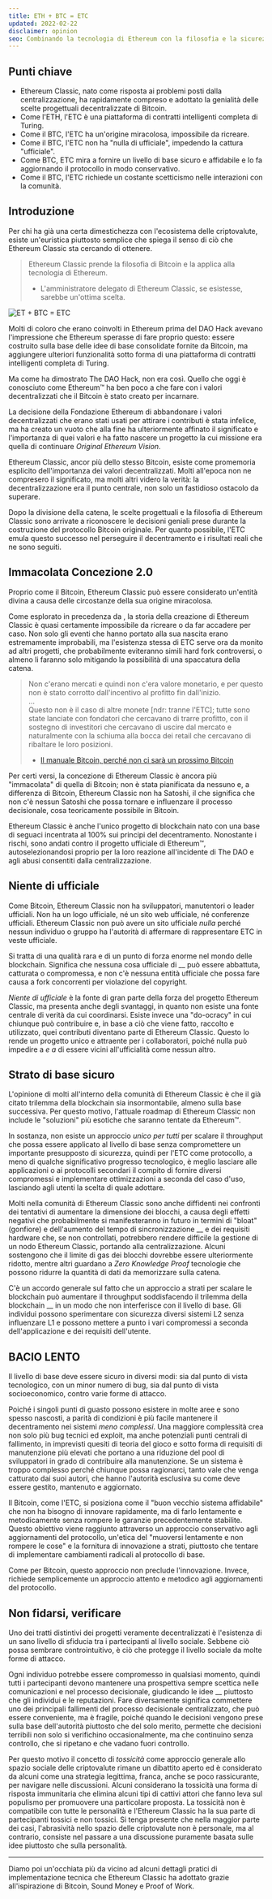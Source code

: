 ```yaml
---
title: ETH + BTC = ETC
updated: 2022-02-22
disclaimer: opinion
seo: Combinando la tecnologia di Ethereum con la filosofia e la sicurezza di Bitcoin, Ethereum Classic si distingue per essere in grado di fornire una piattaforma di contratti intelligenti veramente decentralizzata.
---
```


## Punti chiave

- Ethereum Classic, nato come risposta ai problemi posti dalla centralizzazione, ha rapidamente compreso e adottato la genialità delle scelte progettuali decentralizzate di Bitcoin.
- Come l'ETH, l'ETC è una piattaforma di contratti intelligenti completa di Turing.
- Come il BTC, l'ETC ha un'origine miracolosa, impossibile da ricreare.
- Come il BTC, l'ETC non ha "nulla di ufficiale", impedendo la cattura "ufficiale".
- Come BTC, ETC mira a fornire un livello di base sicuro e affidabile e lo fa aggiornando il protocollo in modo conservativo.
- Come il BTC, l'ETC richiede un costante scetticismo nelle interazioni con la comunità.

## Introduzione

Per chi ha già una certa dimestichezza con l'ecosistema delle criptovalute, esiste un'euristica piuttosto semplice che spiega il senso di ciò che Ethereum Classic sta cercando di ottenere.

> Ethereum Classic prende la filosofia di Bitcoin e la applica alla tecnologia di Ethereum.
> 
> - L'amministratore delegato di Ethereum Classic, se esistesse, sarebbe un'ottima scelta.

![ET + BTC = ETC](./ethbtcetc.png)

Molti di coloro che erano coinvolti in Ethereum prima del DAO Hack avevano l'impressione che Ethereum sperasse di fare proprio questo: essere costruito sulla base delle idee di base consolidate fornite da Bitcoin, ma aggiungere ulteriori funzionalità sotto forma di una piattaforma di contratti intelligenti completa di Turing.

Ma come ha dimostrato The DAO Hack, non era così. Quello che oggi è conosciuto come Ethereum™ ha ben poco a che fare con i valori decentralizzati che il Bitcoin è stato creato per incarnare.

La decisione della Fondazione Ethereum di abbandonare i valori decentralizzati che erano stati usati per attirare i contributi è stata infelice, ma ha creato un vuoto che alla fine ha ulteriormente affinato il significato e l'importanza di quei valori e ha fatto nascere un progetto la cui missione era quella di continuare _Original Ethereum Vision_.

Ethereum Classic, ancor più dello stesso Bitcoin, esiste come promemoria esplicito dell'importanza dei valori decentralizzati. Molti all'epoca non ne compresero il significato, ma molti altri videro la verità: la decentralizzazione era il punto centrale, non solo un fastidioso ostacolo da superare.

Dopo la divisione della catena, le scelte progettuali e la filosofia di Ethereum Classic sono arrivate a riconoscere le decisioni geniali prese durante la costruzione del protocollo Bitcoin originale. Per quanto possibile, l'ETC emula questo successo nel perseguire il decentramento e i risultati reali che ne sono seguiti.

## Immacolata Concezione 2.0

Proprio come il Bitcoin, Ethereum Classic può essere considerato un'entità divina a causa delle circostanze della sua origine miracolosa.

Come esplorato in precedenza da [](/why-classic/genesis#the-immaculate-conception), la storia della creazione di Ethereum Classic è quasi certamente impossibile da ricreare o da far accadere per caso. Non solo gli eventi che hanno portato alla sua nascita erano estremamente improbabili, ma l'esistenza stessa di ETC serve ora da monito ad altri progetti, che probabilmente eviteranno simili hard fork controversi, o almeno li faranno solo mitigando la possibilità di una spaccatura della catena.

> Non c'erano mercati e quindi non c'era valore monetario, e per questo non è stato corrotto dall'incentivo al profitto fin dall'inizio.  
> ...  
> Questo non è il caso di altre monete [ndr: tranne l'ETC]; tutte sono state lanciate con fondatori che cercavano di trarre profitto, con il sostegno di investitori che cercavano di uscire dal mercato e naturalmente con la schiuma alla bocca dei retail che cercavano di ribaltare le loro posizioni.
> 
> - [Il manuale Bitcoin, perché non ci sarà un prossimo Bitcoin](https://thebitcoinmanual.com/articles/why-there-wont-be-a-next-bitcoin/)

Per certi versi, la concezione di Ethereum Classic è ancora più "immacolata" di quella di Bitcoin; non è stata pianificata da nessuno e, a differenza di Bitcoin, Ethereum Classic non ha Satoshi, il che significa che non c'è nessun Satoshi che possa tornare e influenzare il processo decisionale, cosa teoricamente possibile in Bitcoin.

Ethereum Classic è anche l'unico progetto di blockchain nato con una base di seguaci incentrata al 100% sui principi del decentramento. Nonostante i rischi, sono andati contro il progetto ufficiale di Ethereum™, autoselezionandosi proprio per la loro reazione all'incidente di The DAO e agli abusi consentiti dalla centralizzazione.

## Niente di ufficiale

Come Bitcoin, Ethereum Classic non ha sviluppatori, manutentori o leader ufficiali. Non ha un logo ufficiale, né un sito web ufficiale, né conferenze ufficiali. Ethereum Classic non può avere un sito ufficiale _nulla_ perché nessun individuo o gruppo ha l'autorità di affermare di rappresentare ETC in veste ufficiale.

Si tratta di una qualità rara e di un punto di forza enorme nel mondo delle blockchain. Significa che nessuna cosa ufficiale di __ può essere abbattuta, catturata o compromessa, e non c'è nessuna entità ufficiale che possa fare causa a fork concorrenti per violazione del copyright.

_Niente di ufficiale_ è la fonte di gran parte della forza del progetto Ethereum Classic, ma presenta anche degli svantaggi, in quanto non esiste una fonte centrale di verità da cui coordinarsi. Esiste invece una "do-ocracy" in cui chiunque può contribuire e, in base a ciò che viene fatto, raccolto e utilizzato, quei contributi diventano parte di Ethereum Classic. Questo lo rende un progetto unico e attraente per i collaboratori, poiché nulla può impedire a _e a_ di essere vicini all'ufficialità come nessun altro.

## Strato di base sicuro

L'opinione di molti all'interno della comunità di Ethereum Classic è che il già citato trilemma della blockchain [](/why-classic/decentralism#the-blockchain-trilemma) sia insormontabile, almeno sulla base successiva. Per questo motivo, l'attuale roadmap di Ethereum Classic non include le "soluzioni" più esotiche che saranno tentate da Ethereum™.

In sostanza, non esiste un approccio _unico per tutti_ per scalare il throughput che possa essere applicato al livello di base senza compromettere un importante presupposto di sicurezza, quindi per l'ETC come protocollo, a meno di qualche significativo progresso tecnologico, è meglio lasciare alle applicazioni o ai protocolli secondari il compito di fornire diversi compromessi e implementare ottimizzazioni a seconda del caso d'uso, lasciando agli utenti la scelta di quale adottare.

Molti nella comunità di Ethereum Classic sono anche diffidenti nei confronti dei tentativi di aumentare la dimensione dei blocchi, a causa degli effetti negativi che probabilmente si manifesteranno in futuro in termini di "bloat" (gonfiore) e dell'aumento del tempo di sincronizzazione __ e dei requisiti hardware che, se non controllati, potrebbero rendere difficile la gestione di un nodo Ethereum Classic, portando alla centralizzazione. Alcuni sostengono che il limite di gas dei blocchi dovrebbe essere ulteriormente ridotto, mentre altri guardano a _Zero Knowledge Proof_ tecnologie che possono ridurre la quantità di dati da memorizzare sulla catena.

C'è un accordo generale sul fatto che un approccio a strati per scalare le blockchain può aumentare il throughput soddisfacendo il trilemma della blockchain __ in un modo che non interferisce con il livello di base. Gli individui possono sperimentare con sicurezza diversi sistemi L2 senza influenzare L1 e possono mettere a punto i vari compromessi a seconda dell'applicazione e dei requisiti dell'utente.

## BACIO LENTO

Il livello di base deve essere sicuro in diversi modi: sia dal punto di vista tecnologico, con un minor numero di bug, sia dal punto di vista socioeconomico, contro varie forme di attacco.

Poiché i singoli punti di guasto possono esistere in molte aree e sono spesso nascosti, a parità di condizioni è più facile mantenere il decentramento nei sistemi _meno complessi_. Una maggiore complessità crea non solo più bug tecnici ed exploit, ma anche potenziali punti centrali di fallimento, in imprevisti quesiti di teoria del gioco e sotto forma di requisiti di manutenzione più elevati che portano a una riduzione del pool di sviluppatori in grado di contribuire alla manutenzione. Se un sistema è troppo complesso perché chiunque possa ragionarci, tanto vale che venga catturato dai suoi autori, che hanno l'autorità esclusiva su come deve essere gestito, mantenuto e aggiornato.

Il Bitcoin, come l'ETC, si posiziona come il "buon vecchio sistema affidabile" che non ha bisogno di innovare rapidamente, ma di farlo lentamente e metodicamente senza rompere le garanzie precedentemente stabilite. Questo obiettivo viene raggiunto attraverso un approccio conservativo agli aggiornamenti del protocollo, un'etica del "muoversi lentamente e non rompere le cose" e la fornitura di innovazione a strati, piuttosto che tentare di implementare cambiamenti radicali al protocollo di base.

Come per Bitcoin, questo approccio non preclude l'innovazione. Invece, richiede semplicemente un approccio attento e metodico [](/knowledge/future#upgrade-process) agli aggiornamenti del protocollo.

## Non fidarsi, verificare

Uno dei tratti distintivi dei progetti veramente decentralizzati è l'esistenza di un sano livello di sfiducia tra i partecipanti al livello sociale. Sebbene ciò possa sembrare controintuitivo, è ciò che protegge il livello sociale da molte forme di attacco.

Ogni individuo potrebbe essere compromesso in qualsiasi momento, quindi tutti i partecipanti devono mantenere una prospettiva sempre scettica nelle comunicazioni e nel processo decisionale, giudicando le idee __ piuttosto che gli individui e le reputazioni. Fare diversamente significa commettere uno dei principali fallimenti del processo decisionale centralizzato, che può essere conveniente, ma è fragile, poiché quando le decisioni vengono prese sulla base dell'autorità piuttosto che del solo merito, permette che decisioni terribili non solo si verifichino occasionalmente, ma che continuino senza controllo, che si ripetano e che vadano fuori controllo.

Per questo motivo il concetto di *tossicità* come approccio generale allo spazio sociale delle criptovalute rimane un dibattito aperto ed è considerato da alcuni come una strategia legittima, franca, anche se poco rassicurante, per navigare nelle discussioni. Alcuni considerano la tossicità una forma di risposta immunitaria che elimina alcuni tipi di cattivi attori che fanno leva sul populismo per promuovere una particolare proposta. La tossicità non è compatibile con tutte le personalità e l'Ethereum Classic ha la sua parte di partecipanti tossici e non tossici. Si tenga presente che nella maggior parte dei casi, l'abrasività nello spazio delle criptovalute non è personale, ma al contrario, consiste nel passare a una discussione puramente basata sulle idee piuttosto che sulla personalità.

---

Diamo poi un'occhiata più da vicino ad alcuni dettagli pratici di implementazione tecnica che Ethereum Classic ha adottato grazie all'ispirazione di Bitcoin, Sound Money e Proof of Work.
